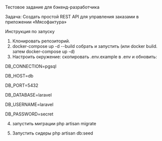 Тестовое задание для бэкенд-разработчика


Задача:
Создать простой REST API для управления заказами в приложении
«Мясофактура»


Инструкция по запуску

1) Клонировать репозиторий. 
2) docker-compose up -d --build собрать и запустить (или docker build. затем docker-compose up -d)
3) Настроить окружение: скопировать  .env.example в .env и обновить:

DB_CONNECTION=pgsql

DB_HOST=db

DB_PORT=5432 

DB_DATABASE=laravel

DB_USERNAME=laravel

DB_PASSWORD=secret

4) запустить миграции
php artisan migrate

5) Запустить сидеры
php artisan db:seed


